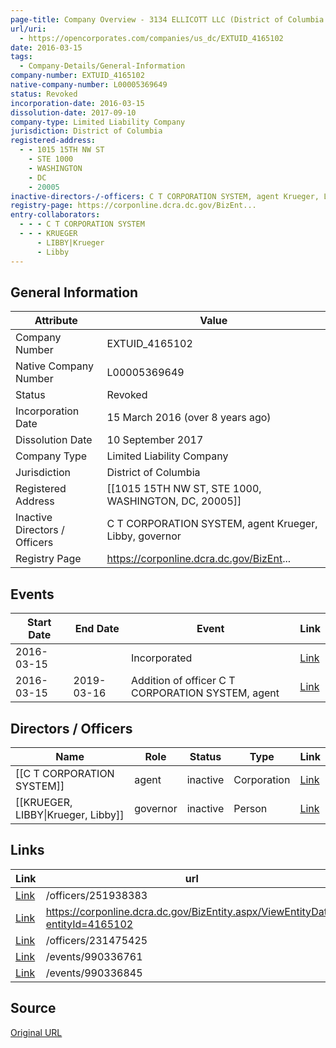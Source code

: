 ```yaml
---
page-title: Company Overview - 3134 ELLICOTT LLC (District of Columbia - EXTUID_4165102)
url/uri:
  - https://opencorporates.com/companies/us_dc/EXTUID_4165102
date: 2016-03-15
tags:
  - Company-Details/General-Information
company-number: EXTUID_4165102
native-company-number: L00005369649
status: Revoked
incorporation-date: 2016-03-15
dissolution-date: 2017-09-10
company-type: Limited Liability Company
jurisdiction: District of Columbia
registered-address:
  - - 1015 15TH NW ST
    - STE 1000
    - WASHINGTON
    - DC
    - 20005
inactive-directors-/-officers: C T CORPORATION SYSTEM, agent Krueger, Libby, governor
registry-page: https://corponline.dcra.dc.gov/BizEnt...
entry-collaborators:
  - - - C T CORPORATION SYSTEM
  - - - KRUEGER
      - LIBBY|Krueger
      - Libby
---
```


## General Information
| Attribute          | Value                                       |
|--------------------|---------------------------------------------|
| Company Number     | EXTUID_4165102                              |
| Native Company Number | L00005369649                                |
| Status             | Revoked                                     |
| Incorporation Date | 15 March 2016 (over 8 years ago)            |
| Dissolution Date   | 10 September 2017                           |
| Company Type       | Limited Liability Company                   |
| Jurisdiction       | District of Columbia                        |
| Registered Address | [[1015 15TH NW ST, STE 1000, WASHINGTON, DC, 20005]] |
| Inactive Directors / Officers | C T CORPORATION SYSTEM, agent Krueger, Libby, governor |
| Registry Page      | https://corponline.dcra.dc.gov/BizEnt...    |

## Events

| Start Date | End Date   | Event                                                   | Link |
|------------|------------|-------------------------------------------------------|------|
| 2016-03-15 |            | Incorporated                                            | [Link](https://opencorporates.com/events/990336845) |
| 2016-03-15 | 2019-03-16 | Addition of officer C T CORPORATION SYSTEM, agent       | [Link](https://opencorporates.com/events/990336761) |

## Directors / Officers
| Name                 | Role            | Status     | Type        | Link |
|----------------------|-----------------|------------|-------------|------|
| [[C T CORPORATION SYSTEM]] | agent           | inactive   | Corporation | [Link](https://opencorporates.com/officers/231475425) |
| [[KRUEGER, LIBBY\|Krueger, Libby]] | governor        | inactive   | Person      | [Link](https://opencorporates.com/officers/251938383) |

## Links
| Link   | url                            
|--------|--------------------------------|
| [Link](/officers/251938383) |/officers/251938383           |
| [Link](https://corponline.dcra.dc.gov/BizEntity.aspx/ViewEntityData?entityId=4165102) |https://corponline.dcra.dc.gov/BizEntity.aspx/ViewEntityData?entityId=4165102|
| [Link](/officers/231475425) |/officers/231475425           |
| [Link](/events/990336761) |/events/990336761             |
| [Link](/events/990336845) |/events/990336845             |

## Source
[Original URL](https://opencorporates.com/companies/us_dc/EXTUID_4165102)
